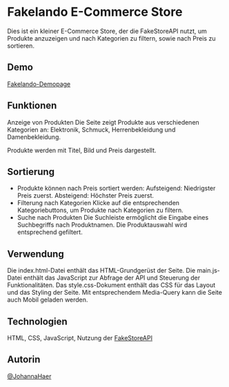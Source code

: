 # Fakelando E-Commerce Store
Dies ist ein kleiner E-Commerce Store, der die FakeStoreAPI nutzt, um Produkte anzuzeigen und nach Kategorien zu filtern, sowie nach Preis zu sortieren.

## Demo

[Fakelando-Demopage](https://johannahaer.github.io/project_24_01_09_store_api/)

## Funktionen
Anzeige von Produkten
Die Seite zeigt Produkte aus verschiedenen Kategorien an: Elektronik, Schmuck, Herrenbekleidung und Damenbekleidung.

Produkte werden mit Titel, Bild und Preis dargestellt.

## Sortierung
- Produkte können nach Preis sortiert werden:
    Aufsteigend: Niedrigster Preis zuerst.
    Absteigend: Höchster Preis zuerst.
- Filterung nach Kategorien
    Klicke auf die entsprechenden Kategoriebuttons, um Produkte nach Kategorien zu filtern.
- Suche nach Produkten
    Die Suchleiste ermöglicht die Eingabe eines Suchbegriffs nach Produktnamen. Die Produktauswahl wird entsprechend gefiltert.

## Verwendung
Die index.html-Datei enthält das HTML-Grundgerüst der Seite.
Die main.js-Datei enthält das JavaScript zur Abfrage der API und Steuerung der Funktionalitäten.
Das style.css-Dokument enthält das CSS für das Layout und das Styling der Seite. Mit entsprechendem Media-Query kann die Seite auch Mobil geladen werden.

## Technologien
HTML,
CSS,
JavaScript,
Nutzung der [FakeStoreAPI](https://fakestoreapi.com/docs)

## Autorin

[@JohannaHaer](https://github.com/JohannaHaer)